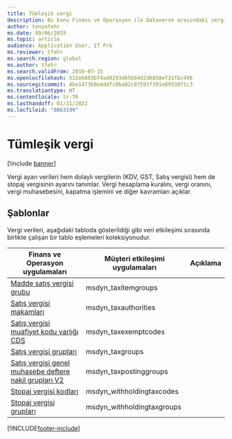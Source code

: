 ```yaml
---
title: Tümleşik vergi
description: Bu konu Finans ve Operasyon ile Dataverse arasındaki vergi tümleştirmesini açıklar.
author: tonyafehr
ms.date: 09/06/2019
ms.topic: article
audience: Application User, IT Pro
ms.reviewer: tfehr
ms.search.region: global
ms.author: tfehr
ms.search.validFrom: 2019-07-15
ms.openlocfilehash: 532e6603b74ad0293d65684d2d6858ef31fbc496
ms.sourcegitcommit: 4be1473b0a4ddfc0ba82c07591f391e89538f1c3
ms.translationtype: HT
ms.contentlocale: tr-TR
ms.lasthandoff: 01/31/2022
ms.locfileid: "8063199"
---
```

# <a name="integrated-tax"></a>Tümleşik vergi

[!include [banner](../../includes/banner.md)]



Vergi ayarı verileri hem dolaylı vergilerin (KDV, GST, Satış vergisi) hem de stopaj vergisinin ayarını tanımlar. Vergi hesaplama kuralını, vergi oranını, vergi muhasebesini, kapatma işlemini ve diğer kavramları açıklar.

## <a name="templates"></a>Şablonlar

Vergi verileri, aşağıdaki tabloda gösterildiği gibi veri etkileşimi sırasında birlikte çalışan bir tablo eşlemeleri koleksiyonudur.

| Finans ve Operasyon uygulamaları | Müşteri etkileşimi uygulamaları | Açıklama |
|-----------------------------|-----------------------------------|-------------|
[Madde satış vergisi grubu](mapping-reference.md#196) | msdyn_taxitemgroups | |
[Satış vergisi makamları](mapping-reference.md#193) | msdyn_taxauthorities | |
[Satış vergisi muafiyet kodu varlığı CDS](mapping-reference.md#194) | msdyn_taxexemptcodes | |
[Satış vergisi grupları](mapping-reference.md#195) | msdyn_taxgroups | |
[Satış vergisi genel muhasebe deftere nakil grupları V2](mapping-reference.md#197) | msdyn_taxpostinggroups | |
[Stopaj vergisi kodları](mapping-reference.md#210) | msdyn_withholdingtaxcodes | |
[Stopaj vergisi grupları](mapping-reference.md#211) | msdyn_withholdingtaxgroups | |

[!INCLUDE[footer-include](../../../../includes/footer-banner.md)]
